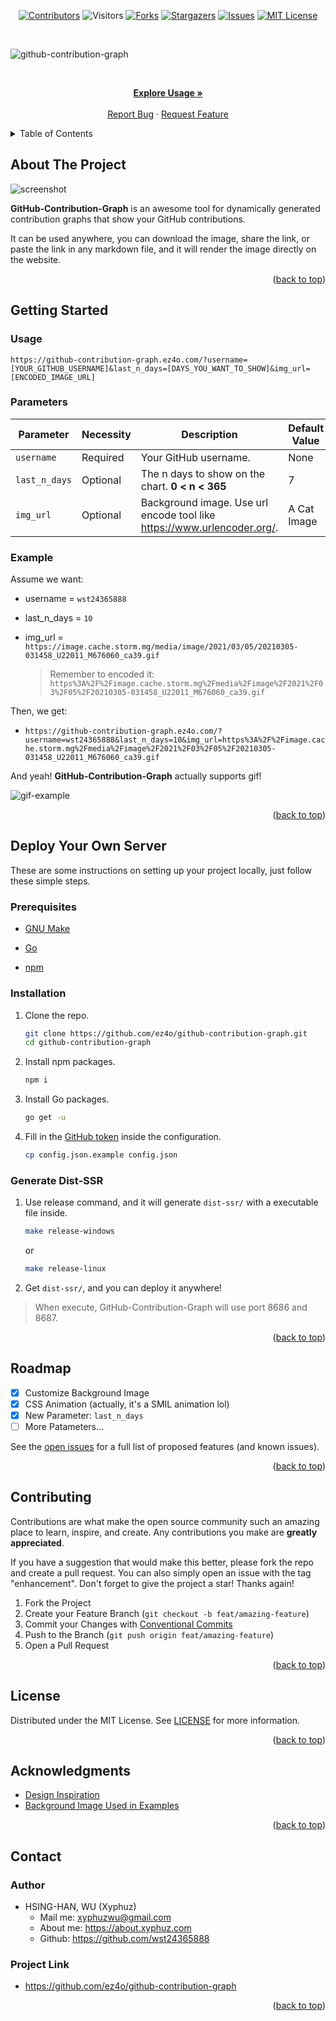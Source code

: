 <div id="top"></div>

<!-- PROJECT SHIELDS -->

[<div align="center"> ![Contributors][contributors-shield]][contributors-url]
![Visitors](https://estruyf-github.azurewebsites.net/api/VisitorHit?user=wst24365888&repo=ez4o/github-contribution-graph&countColor=rgb(0,%20126,%20198))
[![Forks][forks-shield]][forks-url]
[![Stargazers][stars-shield]][stars-url]
[![Issues][issues-shield]][issues-url]
[![MIT License][license-shield]</div>][license-url]

<br />

![github-contribution-graph](https://socialify.git.ci/ez4o/github-contribution-graph/image?description=1&font=KoHo&name=1&owner=1&pattern=Circuit%20Board&theme=Light)

<!-- PROJECT LOGO -->
<br />
<div align="center">
<p align="center">
    <a href="https://github.com/ez4o/github-contribution-graph#usage"><strong>Explore Usage »</strong></a>
    <br />
    <br />
    <a href="https://github.com/ez4o/github-contribution-graph/issues">Report Bug</a>
    ·
    <a href="https://github.com/ez4o/github-contribution-graph/issues">Request Feature</a>
  </p>
</div>

<!-- TABLE OF CONTENTS -->
<details>
  <summary>Table of Contents</summary>
  <ol>
    <li>
      <a href="#about-the-project">About The Project</a>
    </li>
    <li>
      <a href="#getting-started">Getting Started</a>
      <ul>
        <li><a href="#usage">Usage</a></li>
        <li><a href="#parameters">Parameters</a></li>
      </ul>
    </li>
    <li><a href="#deploy-your-own-server">Deploy Your Own Server</a></li>
    <li><a href="#roadmap">Roadmap</a></li>
    <li><a href="#contributing">Contributing</a></li>
    <li><a href="#license">License</a></li>
    <li><a href="#acknowledgments">Acknowledgments</a></li>
    <li><a href="#contact">Contact</a></li>
  </ol>
</details>

<!-- ABOUT THE PROJECT -->

## About The Project

![screenshot][product-screenshot]

**GitHub-Contribution-Graph** is an awesome tool for dynamically generated
contribution graphs that show your GitHub contributions.

It can be used anywhere, you can download the image, share the link, or paste
the link in any markdown file, and it will render the image directly on the
website.

<p align="right">(<a href="#top">back to top</a>)</p>

<!-- GETTING STARTED -->

## Getting Started

<!-- USAGE EXAMPLES -->

### Usage

`https://github-contribution-graph.ez4o.com/?username=[YOUR_GITHUB_USERNAME]&last_n_days=[DAYS_YOU_WANT_TO_SHOW]&img_url=[ENCODED_IMAGE_URL]`

### Parameters

| Parameter     | Necessity | Description                                                               | Default Value |
| ------------- | --------- | ------------------------------------------------------------------------- | ------------- |
| `username`    | Required  | Your GitHub username.                                                     | None          |
| `last_n_days` | Optional  | The n days to show on the chart. **0 < n < 365**                          | 7             |
| `img_url`     | Optional  | Background image. Use url encode tool like <https://www.urlencoder.org/>. | A Cat Image   |

### Example

Assume we want:

- username = `wst24365888`

- last_n_days = `10`

- img_url = `https://image.cache.storm.mg/media/image/2021/03/05/20210305-031458_U22011_M676060_ca39.gif`

  > Remember to encoded it: `https%3A%2F%2Fimage.cache.storm.mg%2Fmedia%2Fimage%2F2021%2F03%2F05%2F20210305-031458_U22011_M676060_ca39.gif`

Then, we get:

- `https://github-contribution-graph.ez4o.com/?username=wst24365888&last_n_days=10&img_url=https%3A%2F%2Fimage.cache.storm.mg%2Fmedia%2Fimage%2F2021%2F03%2F05%2F20210305-031458_U22011_M676060_ca39.gif`

And yeah! **GitHub-Contribution-Graph** actually supports gif!

![gif-example](https://github-contribution-graph.ez4o.com/?username=wst24365888&last_n_days=10&img_url=https%3A%2F%2Fimage.cache.storm.mg%2Fmedia%2Fimage%2F2021%2F03%2F05%2F20210305-031458_U22011_M676060_ca39.gif)

<p align="right">(<a href="#top">back to top</a>)</p>

## Deploy Your Own Server

These are some instructions on setting up your project locally, just follow
these simple steps.

### Prerequisites

- [GNU Make](https://community.chocolatey.org/packages/make)

- [Go](https://go.dev/doc/install)

- [npm](https://docs.npmjs.com/downloading-and-installing-node-js-and-npm)

### Installation

1. Clone the repo.

   ```sh
   git clone https://github.com/ez4o/github-contribution-graph.git
   cd github-contribution-graph
   ```

2. Install npm packages.

   ```sh
   npm i
   ```

3. Install Go packages.

   ```sh
   go get -u
   ```

4. Fill in the [GitHub token](https://github.com/settings/tokens/new) inside the
   configuration.

   ```sh
   cp config.json.example config.json
   ```

### Generate Dist-SSR

1. Use release command, and it will generate `dist-ssr/` with a executable file
   inside.

   ```sh
   make release-windows
   ```

   or

   ```sh
   make release-linux
   ```

2. Get `dist-ssr/`, and you can deploy it anywhere!

> When execute, GitHub-Contribution-Graph will use port 8686 and 8687.

<p align="right">(<a href="#top">back to top</a>)</p>

<!-- ROADMAP -->

## Roadmap

- [x] Customize Background Image
- [x] CSS Animation (actually, it's a SMIL animation lol)
- [x] New Parameter: `last_n_days`
- [ ] More Patameters...

See the [open issues](https://github.com/ez4o/github-contribution-graph/issues)
for a full list of proposed features (and known issues).

<p align="right">(<a href="#top">back to top</a>)</p>

<!-- CONTRIBUTING -->

## Contributing

Contributions are what make the open source community such an amazing place to
learn, inspire, and create. Any contributions you make are **greatly
appreciated**.

If you have a suggestion that would make this better, please fork the repo and
create a pull request. You can also simply open an issue with the tag
"enhancement". Don't forget to give the project a star! Thanks again!

1. Fork the Project
2. Create your Feature Branch (`git checkout -b feat/amazing-feature`)
3. Commit your Changes with
   [Conventional Commits](https://www.conventionalcommits.org/en/v1.0.0/)
4. Push to the Branch (`git push origin feat/amazing-feature`)
5. Open a Pull Request

<p align="right">(<a href="#top">back to top</a>)</p>

<!-- LICENSE -->

## License

Distributed under the MIT License. See
[LICENSE](https://github.com/ez4o/github-contribution-graph/blob/main/LICENSE)
for more information.

<p align="right">(<a href="#top">back to top</a>)</p>

<!-- ACKNOWLEDGMENTS -->

## Acknowledgments

- [Design Inspiration](https://plotparade.com/)
- [Background Image Used in Examples](https://unsplash.com/photos/NRQV-hBF10M)

<p align="right">(<a href="#top">back to top</a>)</p>

<!-- CONTACT -->

## Contact

### Author

- HSING-HAN, WU (Xyphuz)
  - Mail me: xyphuzwu@gmail.com
  - About me: <https://about.xyphuz.com>
  - Github: <https://github.com/wst24365888>

### Project Link

- <https://github.com/ez4o/github-contribution-graph>

<p align="right">(<a href="#top">back to top</a>)</p>

<!-- MARKDOWN LINKS & IMAGES -->
<!-- https://www.markdownguide.org/basic-syntax/#reference-style-links -->

[contributors-shield]: https://img.shields.io/github/contributors/ez4o/github-contribution-graph.svg?style=for-the-badge
[contributors-url]: https://github.com/ez4o/github-contribution-graph/graphs/contributors
[forks-shield]: https://img.shields.io/github/forks/ez4o/github-contribution-graph.svg?style=for-the-badge
[forks-url]: https://github.com/ez4o/github-contribution-graph/network/members
[stars-shield]: https://img.shields.io/github/stars/ez4o/github-contribution-graph.svg?style=for-the-badge
[stars-url]: https://github.com/ez4o/github-contribution-graph/stargazers
[issues-shield]: https://img.shields.io/github/issues/ez4o/github-contribution-graph.svg?style=for-the-badge
[issues-url]: https://github.com/ez4o/github-contribution-graph/issues
[license-shield]: https://img.shields.io/github/license/ez4o/github-contribution-graph.svg?style=for-the-badge
[license-url]: https://github.com/ez4o/github-contribution-graph/blob/main/LICENSE
[product-screenshot]: https://github-contribution-graph.ez4o.com/?username=wst24365888&img_url=https%3A%2F%2Fimages.unsplash.com%2Fphoto-1506744038136-46273834b3fb%3Fixid%3DMnwxMjA3fDB8MHxwaG90by1wYWdlfHx8fGVufDB8fHx8%26ixlib%3Drb-1.2.1%26auto%3Dformat%26fit%3Dcrop%26w%3D1000%26q%3D80&fbclid=IwAR1AUDKHzjzBSjKle6J44dYRSrIbvBu8eTxtrfhpPxhBnBsOizgSq63bYbU
